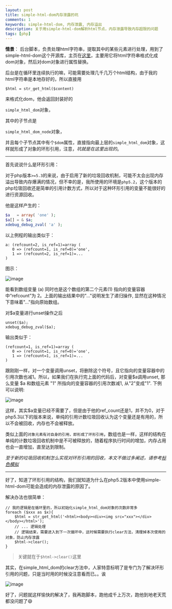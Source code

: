 ```yaml
---
layout: post
title: simple-html-dom内存泄露的坑
comments: 1
keywords: simple-html-dom, 内存泄露, 内存溢出
description: 关于用simple-html-dom解析html节点，内存泄露导致内存超限的问题
tags: [php]
---
```


**情景**： 后台脚本，负责处理html字符串，提取其中的某些元素进行处理，用到了simple-html-dom这个开源库，主页在[这里](http://simplehtmldom.sourceforge.net/)，主要用它将html字符串格式化成dom对象，然后对dom对象进行属性替换。

后台是在循环里连续执行的嘛，可能需要处理几千几万个html结构，由于我的html字符串是本地存好的，所以直接用

`$html = str_get_html($content)`

来格式化dom，他会返回封装好的

`simple_html_dom`对象，

其中的子节点是

`simple_html_dom_node`对象，


并且每个子节点其中有个`$dom`属性，直接指向最上层的`simple_html_dom`对象，这样就形成了对象的环形引用，注意，*坑就是在这里出现的*。

---

首先说说什么是环形引用：

对于php版本`>=5.3`的来说，由于启用了新的垃圾回收机制，可能不太会出现内存溢出导致内存爆满的情况，但不幸的是，我所使用的环境是`php5.2`，这个版本的php垃圾回收还是简单的引用计数方式，所以对于这种环形引用的变量不能很好的进行资源回收。

他是这样产生的：

```php
$a   = array( 'one' );
$a[] = & $a;
xdebug_debug_zval( 'a' );
```

以上例程的输出类似于：

```
a: (refcount=2, is_ref=1)=array (
   0 => (refcount=1, is_ref=0)='one',
   1 => (refcount=2, is_ref=1)=...
)
```

图示：

![image](http://php.net/manual/zh/images/12f37b1c6963c1c5c18f30495416a197-loop-array.png)

能看到数组变量 (a) 同时也是这个数组的第二个元素(1) 指向的变量容器中“refcount”为 2。上面的输出结果中的"..."说明发生了递归操作, 显然在这种情况下意味着"..."指向原始数组。

对$a变量进行unset操作之后

```
unset($a);
xdebug_debug_zval($a);
```

输出类似于：

```
(refcount=1, is_ref=1)=array (
   0 => (refcount=1, is_ref=0)='one',
   1 => (refcount=1, is_ref=1)=...
)
```

跟刚刚一样，对一个变量调用unset，将删除这个符号，且它指向的变量容器中的引用次数也减1。所以，如果我们在执行完上面的代码后，对变量$a调用unset, 那么变量 $a 和数组元素 "1" 所指向的变量容器的引用次数减1, 从"2"变成"1". 下例可以说明:

![image](http://php.net/manual/zh/images/12f37b1c6963c1c5c18f30495416a197-leak-array.png)

这样，其实$a变量已经不需要了，但是由于他的ref_count还是1，并不为0，对于php5.3以下的版本来说，单纯的引用计数垃圾回收认为这个变量还是有用的，所以不会被回收，内存也不会被释放。

类似上面的`对象元素有对自身的引用，即形成了环形引用`，数组也是一样，这样的结构在单纯的计数垃圾回收机制中是不可被释放的，随着程序执行时间的增加，内存占用也会一直增加，直至达到限制。

*至于新的垃圾回收机制怎么实现对环形引用的回收，本文不做过多阐述，请参考[标色模拟](http://php.net/manual/zh/features.gc.collecting-cycles.php)*

---

好了，知道了环形引用的结构，我们就知道为什么在php5.2版本中使用simple-html-dom可能会造成的内存泄露的原因了。

解决办法也很简单：

```
// 我的逻辑是在循环里的，所以初始化simple_html_dom对象的次数非常多
foreach ($xxx as $x){
    $html = str_get_html('<html><body><div><img src="xxx"></div></body></html>');
    // ... 逻辑处理
    // 逻辑结束，需要进入到下一次循环中，这时候需要执行clear方法，清理掉本次使用的对象，防止内存泄露
    $html->clear();
}
```

> 关键就在于`$html->clear()`这里

其实，在simple_html_dom的clear方法中，人家特意标明了是专门为了解决环形引用的问题，只是当时用的时候没注意看而已。。诶

![image](http://ww3.sinaimg.cn/large/71405cabjw1f59kzioi0sj20v80akt9x.jpg)

好了，问题就这样愉快的解决了，我再跑脚本，跑他成千上万次，跑他到地老天荒都没问题了😄


